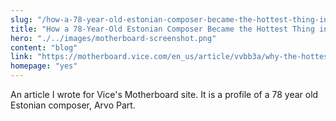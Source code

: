 ```yaml
--- 
slug: "/how-a-78-year-old-estonian-composer-became-the-hottest-thing-in-music"
title: "How a 78-Year-Old Estonian Composer Became the Hottest Thing in Music"
hero: "./../images/motherboard-screenshot.png"
content: "blog"
link: "https://motherboard.vice.com/en_us/article/vvbb3a/why-the-hottest-thing-in-music-is-78-year-old-estonian-composer-arvo-part"
homepage: "yes"
---
```


An article I wrote for Vice's Motherboard site. It is a profile of a 78 year old Estonian composer, Arvo Part.